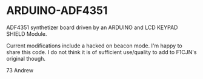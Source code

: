 # ARDUINO-ADF4351
ADF4351 synthetizer board driven by an ARDUINO and LCD KEYPAD SHIELD Module.

Current modifications include a hacked on beacon mode.  I'm happy to share this code. I do not think it is of sufficient use/quality to add to F1CJN's original though.

73
Andrew
